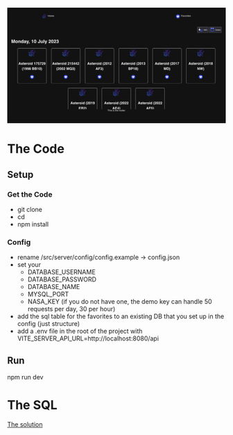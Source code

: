 ![image of UI](./asteroids_UI.png)

# The Code

## Setup

### Get the Code
- git clone
- cd
- npm install

### Config
- rename /src/server/config/config.example -> config.json
- set your
  - DATABASE_USERNAME
  - DATABASE_PASSWORD
  - DATABASE_NAME
  - MYSQL_PORT
  - NASA_KEY (if you do not have one, the demo key can handle 50 requests per day, 30 per hour)
- add the sql table for the favorites to an existing DB that you set up in the config (just structure)
- add a .env file in the root of the project with VITE_SERVER_API_URL=http://localhost:8080/api

## Run
npm run dev

# The SQL

[The solution](sql_challenge.md)

